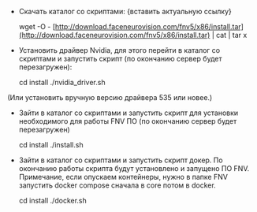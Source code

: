 - Скачать каталог со скриптами: {вставить актуальную ссылку}

	wget -O - [http://download.faceneurovision.com/fnv5/x86/install.tar](http://download.faceneurovision.com/fnv5/x86/install.tar) | cat | tar x

- Установить драйвер Nvidia, для этого перейти в каталог со скриптами и запустить скрипт (по окончанию сервер будет перезагружен):

	 cd install
	./nvidia_driver.sh

(Или установить вручную версию драйвера 535 или новее.)

- Зайти в каталог со скриптами и запустить скрипт для установки необходимого для работы FNV ПО (по окончанию сервер будет перезагружен)

	cd install 
	./install.sh

- Зайти в каталог со скриптами и запустить скрипт докер. По окончанию работы скрипта будут установлено и запущено ПО FNV.  
  Примечание, если опускаем контейнеры, нужно в папке FNV запустить docker compose сначала в core потом в docker.

	cd install 
	./docker.sh